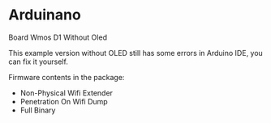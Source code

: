 # Arduinano
Board Wmos D1 Without Oled 

This example version without OLED still has some errors in Arduino IDE, you can fix it yourself.

Firmware contents in the package:

- Non-Physical Wifi Extender
- Penetration On Wifi Dump
- Full Binary
